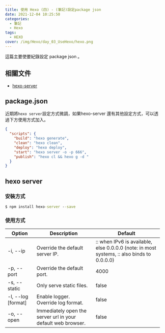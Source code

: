 ```yaml
---
title: 使用 Hexo (四) - (筆記)設定package json
date: 2021-12-04 10:25:50
categories:
  - 筆記
  - Hexo
tags: 
  - HEXO
cover: /img/Hexo/day_03_UseHexo/hexo.png
---
```

這篇主要使要紀錄設定 package json 。 

## 相關文件
- [hexo-server](https://www.npmjs.com/package/hexo-server)

## package.json
近期將```hexo server```設定方式微調，如果hexo-server 還有其他設定方式，可以透過下方使用方式加入。
```json
{
  "scripts": {
    "build": "hexo generate",
    "clean": "hexo clean",
    "deploy": "hexo deploy",
    "start": "hexo server -o -p 666",
    "publish": "hexo cl && hexo g -d "
  }
}
```

## hexo server
### 安裝方式
```cmd
$ npm install hexo-server --save
```

### 使用方式
| Option             | Description                                                  | Default                                                                                   |
|--------------------|--------------------------------------------------------------|-------------------------------------------------------------------------------------------|
| -i, --ip           | Override the default server IP.                              | :: when IPv6 is available, else 0.0.0.0 (note: in most systems, :: also binds to 0.0.0.0) |
| -p, --port         | Override the default port.                                   | 4000                                                                                      |
| -s, --static       | Only serve static files.                                     | false                                                                                     |
| -l, --log [format] | Enable logger. Override log format.                          | false                                                                                     |
| -o, --open         | Immediately open the server url in your default web browser. | false                                                                                     |

